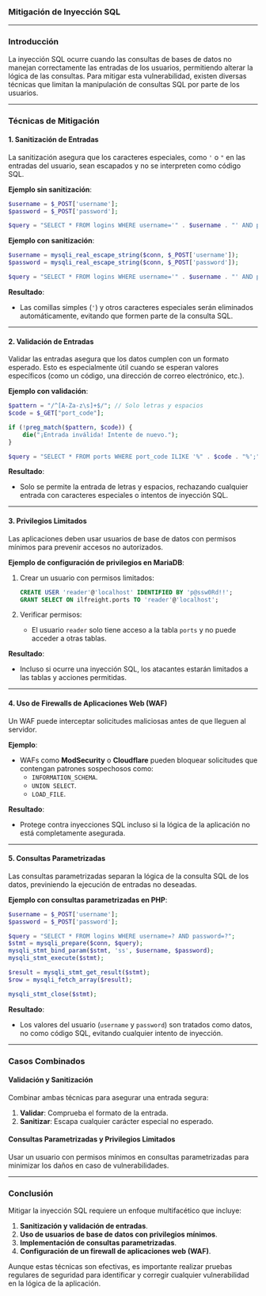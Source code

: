 ### Mitigación de Inyección SQL

---

### **Introducción**

La inyección SQL ocurre cuando las consultas de bases de datos no manejan correctamente las entradas de los usuarios, permitiendo alterar la lógica de las consultas. Para mitigar esta vulnerabilidad, existen diversas técnicas que limitan la manipulación de consultas SQL por parte de los usuarios.

---

### **Técnicas de Mitigación**

#### **1. Sanitización de Entradas**

La sanitización asegura que los caracteres especiales, como `'` o `"` en las entradas del usuario, sean escapados y no se interpreten como código SQL.

**Ejemplo sin sanitización**:

```php
$username = $_POST['username'];
$password = $_POST['password'];

$query = "SELECT * FROM logins WHERE username='" . $username . "' AND password='" . $password . "';";
```

**Ejemplo con sanitización**:

```php
$username = mysqli_real_escape_string($conn, $_POST['username']);
$password = mysqli_real_escape_string($conn, $_POST['password']);

$query = "SELECT * FROM logins WHERE username='" . $username . "' AND password='" . $password . "';";
```

**Resultado**:

- Las comillas simples (`'`) y otros caracteres especiales serán eliminados automáticamente, evitando que formen parte de la consulta SQL.

---

#### **2. Validación de Entradas**

Validar las entradas asegura que los datos cumplen con un formato esperado. Esto es especialmente útil cuando se esperan valores específicos (como un código, una dirección de correo electrónico, etc.).

**Ejemplo con validación**:

```php
$pattern = "/^[A-Za-z\s]+$/"; // Solo letras y espacios
$code = $_GET["port_code"];

if (!preg_match($pattern, $code)) {
    die("¡Entrada inválida! Intente de nuevo.");
}

$query = "SELECT * FROM ports WHERE port_code ILIKE '%" . $code . "%';";
```

**Resultado**:

- Solo se permite la entrada de letras y espacios, rechazando cualquier entrada con caracteres especiales o intentos de inyección SQL.

---

#### **3. Privilegios Limitados**

Las aplicaciones deben usar usuarios de base de datos con permisos mínimos para prevenir accesos no autorizados.

**Ejemplo de configuración de privilegios en MariaDB**:

1. Crear un usuario con permisos limitados:
    
    ```sql
    CREATE USER 'reader'@'localhost' IDENTIFIED BY 'p@ssw0Rd!!';
    GRANT SELECT ON ilfreight.ports TO 'reader'@'localhost';
    ```
    
2. Verificar permisos:
    - El usuario `reader` solo tiene acceso a la tabla `ports` y no puede acceder a otras tablas.

**Resultado**:

- Incluso si ocurre una inyección SQL, los atacantes estarán limitados a las tablas y acciones permitidas.

---

#### **4. Uso de Firewalls de Aplicaciones Web (WAF)**

Un WAF puede interceptar solicitudes maliciosas antes de que lleguen al servidor.

**Ejemplo**:

- WAFs como **ModSecurity** o **Cloudflare** pueden bloquear solicitudes que contengan patrones sospechosos como:
    - `INFORMATION_SCHEMA`.
    - `UNION SELECT`.
    - `LOAD_FILE`.

**Resultado**:

- Protege contra inyecciones SQL incluso si la lógica de la aplicación no está completamente asegurada.

---

#### **5. Consultas Parametrizadas**

Las consultas parametrizadas separan la lógica de la consulta SQL de los datos, previniendo la ejecución de entradas no deseadas.

**Ejemplo con consultas parametrizadas en PHP**:

```php
$username = $_POST['username'];
$password = $_POST['password'];

$query = "SELECT * FROM logins WHERE username=? AND password=?";
$stmt = mysqli_prepare($conn, $query);
mysqli_stmt_bind_param($stmt, 'ss', $username, $password);
mysqli_stmt_execute($stmt);

$result = mysqli_stmt_get_result($stmt);
$row = mysqli_fetch_array($result);

mysqli_stmt_close($stmt);
```

**Resultado**:

- Los valores del usuario (`username` y `password`) son tratados como datos, no como código SQL, evitando cualquier intento de inyección.

---

### **Casos Combinados**

#### **Validación y Sanitización**

Combinar ambas técnicas para asegurar una entrada segura:

1. **Validar**: Comprueba el formato de la entrada.
2. **Sanitizar**: Escapa cualquier carácter especial no esperado.

#### **Consultas Parametrizadas y Privilegios Limitados**

Usar un usuario con permisos mínimos en consultas parametrizadas para minimizar los daños en caso de vulnerabilidades.

---

### **Conclusión**

Mitigar la inyección SQL requiere un enfoque multifacético que incluye:

1. **Sanitización y validación de entradas**.
2. **Uso de usuarios de base de datos con privilegios mínimos**.
3. **Implementación de consultas parametrizadas**.
4. **Configuración de un firewall de aplicaciones web (WAF)**.

Aunque estas técnicas son efectivas, es importante realizar pruebas regulares de seguridad para identificar y corregir cualquier vulnerabilidad en la lógica de la aplicación.